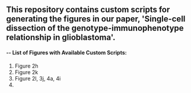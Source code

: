 ## This repository contains custom scripts for generating the figures in our paper, 'Single-cell dissection of the genotype-immunophenotype relationship in glioblastoma'.


#### -- List of Figures with Available Custom Scripts:

1. Figure 2h
2. Figure 2k
3. Figure 2l, 3j, 4a, 4i
4. 
